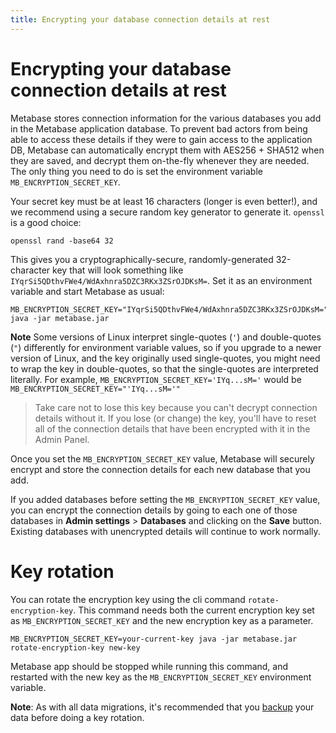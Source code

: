 ```yaml
---
title: Encrypting your database connection details at rest
---
```


# Encrypting your database connection details at rest

Metabase stores connection information for the various databases you add in the Metabase application database. To prevent bad actors from being able to access these details if they were to gain access to
the application DB, Metabase can automatically encrypt them with AES256 + SHA512 when they are saved, and decrypt them on-the-fly whenever they are needed. The only thing you need to do is set the environment variable
`MB_ENCRYPTION_SECRET_KEY`.

Your secret key must be at least 16 characters (longer is even better!), and we recommend using a secure random key generator to generate it. `openssl` is a good choice:

    openssl rand -base64 32

This gives you a cryptographically-secure, randomly-generated 32-character key that will look something like `IYqrSi5QDthvFWe4/WdAxhnra5DZC3RKx3ZSrOJDKsM=`. Set it as an environment variable and
start Metabase as usual:

    MB_ENCRYPTION_SECRET_KEY="IYqrSi5QDthvFWe4/WdAxhnra5DZC3RKx3ZSrOJDKsM=" java -jar metabase.jar
    
**Note** Some versions of Linux interpret single-quotes (`'`) and double-quotes (`"`) differently for environment variable values, so if you upgrade to a newer version of Linux, and the key originally used single-quotes, you might need to wrap the key in double-quotes, so that the single-quotes are interpreted literally. For example, `MB_ENCRYPTION_SECRET_KEY='IYq...sM='` would be `MB_ENCRYPTION_SECRET_KEY="'IYq...sM='"`

>Take care not to lose this key because you can't decrypt connection details without it. If you lose (or change) the key, you'll have to reset all of the connection details that have been encrypted with it in the Admin Panel.

Once you set the `MB_ENCRYPTION_SECRET_KEY` value, Metabase will securely encrypt and store the connection details for each new database that you add. 

If you added databases before setting the `MB_ENCRYPTION_SECRET_KEY` value, you can encrypt the connection details by going to each one of those databases in **Admin settings** > **Databases** and clicking on the **Save** button. Existing databases with unencrypted details will continue to work normally.

# Key rotation

You can rotate the encryption key using the cli command `rotate-encryption-key`. This command needs both the current encryption key set as `MB_ENCRYPTION_SECRET_KEY` and the new encryption key as a parameter.

    MB_ENCRYPTION_SECRET_KEY=your-current-key java -jar metabase.jar rotate-encryption-key new-key

Metabase app should be stopped while running this command, and restarted with the new key as the `MB_ENCRYPTION_SECRET_KEY` environment variable.

**Note**: As with all data migrations, it's recommended that you [backup](./backing-up-metabase-application-data.md) your data before doing a key rotation.